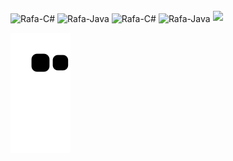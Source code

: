 <div style="display: inline_block"><br>
  <img align="center" alt="Rafa-C#" height="30" width="40" src="https://pin.it/7vDLQ12">
  <img align="center" alt="Rafa-Java" height="30" width="40" src="https://cdn.jsdelivr.net/gh/devicons/devicon/icons/java/java-original-wordmark.svg">   
  <img align="center" alt="Rafa-C#" height="30" width="40" src="https://cdn.jsdelivr.net/gh/devicons/devicon/icons/javascript/javascript-plain.svg">
  <img align="center" alt="Rafa-Java" height="30" width="40" src="https://cdn.jsdelivr.net/gh/devicons/devicon/icons/java/java-original-wordmark.svg">   
  <img src="https://pin.it/7vDLQ12">  
                     
</div>          

![snake gif](https://github.com/rafaelatech/rafaelatech/blob/output/github-contribution-grid-snake.svg)
